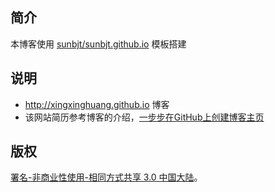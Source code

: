 ## 简介

本博客使用 [sunbjt/sunbjt.github.io](https://github.com/sunbjt/sunbjt.github.io) 模板搭建

## 说明

- http://xingxinghuang.github.io 博客
- 该网站简历参考博客的介绍，[一步步在GitHub上创建博客主页](http://www.pchou.info/ssgithubPage/2013-01-03-build-github-blog-page-01.html)


## 版权

[署名-非商业性使用-相同方式共享 3.0 中国大陆](http://creativecommons.org/licenses/by-nc-sa/3.0/cn/)。